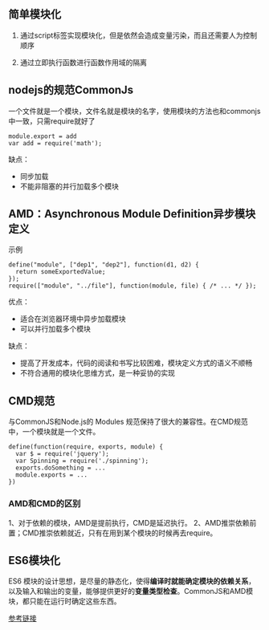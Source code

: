 ## 简单模块化

1. 通过script标签实现模块化，但是依然会造成变量污染，而且还需要人为控制顺序

2. 通过立即执行函数进行函数作用域的隔离

## nodejs的规范CommonJs

一个文件就是一个模块，文件名就是模块的名字，使用模块的方法也和commonjs中一致，只需require就好了

```
module.export = add
var add = require('math');
```
缺点：
- 同步加载
- 不能非阻塞的并行加载多个模块

## AMD：Asynchronous Module Definition异步模块定义

示例

```
define("module", ["dep1", "dep2"], function(d1, d2) {
  return someExportedValue;
});
require(["module", "../file"], function(module, file) { /* ... */ });
```

优点：
- 适合在浏览器环境中异步加载模块
- 可以并行加载多个模块

缺点：
- 提高了开发成本，代码的阅读和书写比较困难，模块定义方式的语义不顺畅
- 不符合通用的模块化思维方式，是一种妥协的实现

## CMD规范

与CommonJS和Node.js的 Modules 规范保持了很大的兼容性。在CMD规范中，一个模块就是一个文件。

```
define(function(require, exports, module) {
  var $ = require('jquery');
  var Spinning = require('./spinning');
  exports.doSomething = ...
  module.exports = ...
})
```

### AMD和CMD的区别

1、对于依赖的模块，AMD是提前执行，CMD是延迟执行。
2、AMD推崇依赖前置；CMD推崇依赖就近，只有在用到某个模块的时候再去require。

## ES6模块化

ES6 模块的设计思想，是尽量的静态化，使得**编译时就能确定模块的依赖关系**，以及输入和输出的变量，能够提供更好的**变量类型检查**。CommonJS和AMD模块，都只能在运行时确定这些东西。

[参考链接](http://xieyufei.com/2017/02/19/JS-Standard.html)